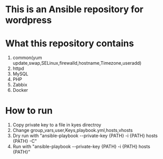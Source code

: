 # This is an Ansible repository for wordpress

# What this repository contains
1. common(yum update,swap,SELinux,firewalld,hostname,Timezone,useradd) 
2. httpd
3. MySQL
4. PHP
5. Zabbix
6. Docker

# How to run
1. Copy private key to a file in kyes directroy 
2. Change group_vars,user,Keys,playbook.yml,hosts,vhosts
3. Dry run with "ansible-playbook --private-key {PATH} -i {PATH} hosts {PATH} -C"
4. Run with "ansible-playbook --private-key {PATH} -i {PATH} hosts {PATH}"
